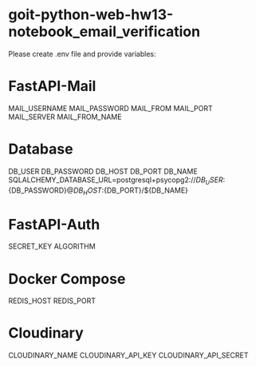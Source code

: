 # goit-python-web-hw13-notebook_email_verification

Please create .env file and provide variables:

# FastAPI-Mail
MAIL_USERNAME
MAIL_PASSWORD
MAIL_FROM
MAIL_PORT
MAIL_SERVER
MAIL_FROM_NAME
# Database
DB_USER
DB_PASSWORD
DB_HOST
DB_PORT
DB_NAME
SQLALCHEMY_DATABASE_URL=postgresql+psycopg2://${DB_USER}:${DB_PASSWORD}@${DB_HOST}:${DB_PORT}/${DB_NAME}
# FastAPI-Auth
SECRET_KEY
ALGORITHM
# Docker Compose
REDIS_HOST
REDIS_PORT
# Cloudinary
CLOUDINARY_NAME
CLOUDINARY_API_KEY
CLOUDINARY_API_SECRET